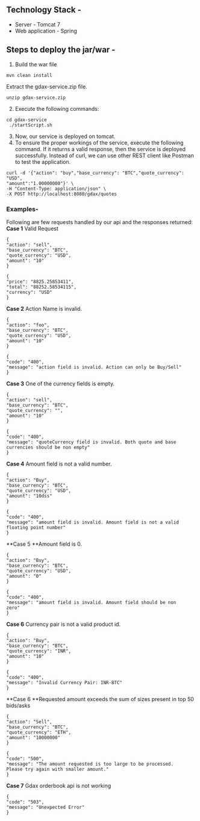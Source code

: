 ## Technology Stack -
- Server - Tomcat 7
- Web application - Spring

## Steps to deploy the jar/war -
1. Build the war file
```
mvn clean install
```
Extract the gdax-service.zip file.
```
unzip gdax-service.zip
```
2. Execute the following commands:
```
cd gdax-service
 ./startScript.sh
 ```
3. Now, our service is deployed on tomcat.
4. To ensure the proper workings of the service, execute the following command. If it
returns a valid response, then the service is deployed successfully.
Instead of curl, we can use other REST client like Postman to test the application.
```
curl -d '{"action": "buy","base_currency": "BTC","quote_currency": "USD",
"amount":"1.00000000"}' \
-H "Content-Type: application/json" \
-X POST http://localhost:8080/gdax/quotes
```

### Examples-
Following are few requests handled by our api and the responses returned:
**Case 1** Valid Request
```
{
"action": "sell",
"base_currency": "BTC",
"quote_currency": "USD",
"amount": "10"
}
```
```
{
"price": "8825.25853411",
"total": "88252.58534115",
"currency": "USD"
}
```
**Case 2** Action Name is invalid.
```
{
"action": "foo",
"base_currency": "BTC",
"quote_currency": "USD",
"amount": "10"
}
```
```
{
"code": "400",
"message": "action field is invalid. Action can only be Buy/Sell"
}
```
**Case 3** One of the currency fields is empty.
```
{
"action": "sell",
"base_currency": "BTC",
"quote_currency": "",
"amount": "10"
}
```

```
{
"code": "400",
"message": "quoteCurrency field is invalid. Both quote and base
currencies should be non empty"
}
```
**Case 4** Amount field is not a valid number.
```
{
"action": "Buy",
"base_currency": "BTC",
"quote_currency": "USD",
"amount": "10dss"
}
```
```
{
"code": "400",
"message": "amount field is invalid. Amount field is not a valid
floating point number"
}
```
**Case 5 **Amount field is 0.
```
{
"action": "Buy",
"base_currency": "BTC",
"quote_currency": "USD",
"amount": "0"
}
```
```
{
"code": "400",
"message": "amount field is invalid. Amount field should be non
zero"
}
```
**Case 6** Currency pair is not a valid product id.
```
{
"action": "Buy",
"base_currency": "BTC",
"quote_currency": "INR",
"amount": "10"
}
```
```
{
"code": "400",
"message": "Invalid Currency Pair: INR-BTC"
}
```
**Case 6 **Requested amount exceeds the sum of sizes present in top 50 bids/asks
```
{
"action": "Sell",
"base_currency": "BTC",
"quote_currency": "ETH",
"amount": "10000000"
}
```
```
{
"code": "500",
"message": "The amount requested is too large to be processed.
Please try again with smaller amount."
}
```
**Case 7** Gdax orderbook api is not working
```
{
"code": "503",
"message": "Unexpected Error"
}
```
